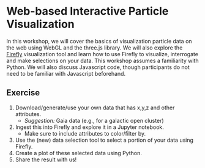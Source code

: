 # Web-based Interactive Particle Visualization

In this workshop, we will cover the basics of visualization particle data on the web using WebGL and the three.js library.  We will also explore the [Firefly](https://firefly.rcs.northwestern.edu/) visualization tool and learn how to use Firefly to visualize, interrogate and make selections on your data.  This workshop assumes a familiarity with Python.  We will also discuss Javascript code, though participants do not need to be familiar with Javascript beforehand.

## Exercise

1. Download/generate/use your own data that has x,y,z and other attributes.
	- *Suggestion:* Gaia data (e.g., for a galactic open cluster)
2. Ingest this into Firefly and explore it in a Jupyter notebook.
	- Make sure to include attributes to color/filter by.
4. Use the (new) data selection tool to select a portion of your data using Firefly.
5. Create a plot of these selected data using Python.
6. Share the result with us!
